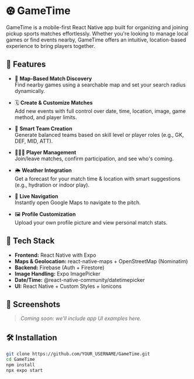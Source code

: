 # ⚽︎ GameTime 

GameTime is a mobile-first React Native app built for organizing and joining pickup sports matches effortlessly.
Whether you're looking to manage local games or find events nearby, GameTime offers an intuitive, location-based experience to bring players together.

## 🚀 Features

- 📍 **Map-Based Match Discovery**  
  Find nearby games using a searchable map and set your search radius dynamically.

- 🗓️ **Create & Customize Matches**  
  Add new events with full control over date, time, location, image, game method, and player limits.

- 🧠 **Smart Team Creation**  
  Generate balanced teams based on skill level or player roles (e.g., GK, DEF, MID, ATT).

- 🧑‍🤝‍🧑 **Player Management**  
  Join/leave matches, confirm participation, and see who's coming.

- 🌦️ **Weather Integration**  
  Get a forecast for your match time & location with smart suggestions (e.g., hydration or indoor play).

- 🧭 **Live Navigation**  
  Instantly open Google Maps to navigate to the pitch.

- 🖼️ **Profile Customization**  
  Upload your own profile picture and view personal match stats.

## 📱 Tech Stack

- **Frontend:** React Native with Expo
- **Maps & Geolocation:** react-native-maps + OpenStreetMap (Nominatim)
- **Backend:** Firebase (Auth + Firestore)
- **Image Handling:** Expo ImagePicker
- **Date/Time:** @react-native-community/datetimepicker
- **UI:** React Native + Custom Styles + Ionicons

## 📸 Screenshots

> _Coming soon: we'll include app UI examples here._

## 🛠️ Installation

```bash
git clone https://github.com/YOUR_USERNAME/GameTime.git
cd GameTime
npm install
npx expo start
